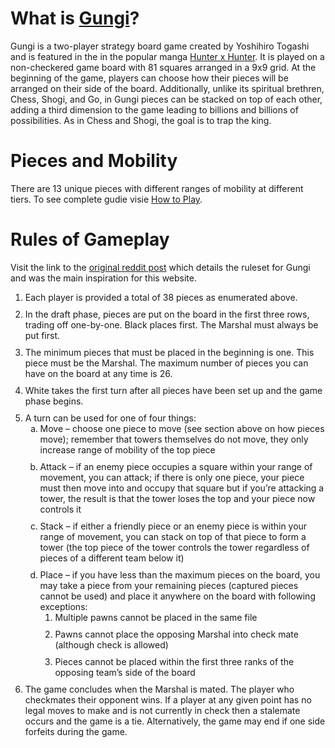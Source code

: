 <div class="text border">
  <h1>What is <a href='https://gungi.picinfiniti.net' target="blank">Gungi</a>?</h1>
  <p>
    Gungi is a two-player strategy board game created by Yoshihiro Togashi and is featured in the in the popular manga
    <a href="https://hunterxhunter.fandom.com/wiki/Hunter_%C3%97_Hunter" class="sc-dQppl cQZIoF">Hunter x Hunter</a>.
    It is played on a non-checkered game board with 81 squares arranged in a 9x9 grid. At the beginning of the game,
    players can choose how their pieces will be arranged on their side of the board.
    Additionally, unlike its spiritual brethren, Chess, Shogi, and Go, in Gungi pieces can be stacked on top of each
    other, adding a third dimension to the game leading to billions and billions of possibilities. As in Chess and
    Shogi, the goal is to trap the king.
  </p>
  <h1>Pieces and Mobility</h1>
  <p>
    There are 13 unique pieces with different ranges of mobility at different tiers. To see complete gudie visie
    <a href='https://gungi.picinfiniti.net/views/about.html' target="blank">How to Play</a>.
  </p>
  <h1>Rules of Gameplay</h1>
  <div>Visit the link to the <a
      href="https://www.reddit.com/r/HunterXHunter/comments/6803yz/revised_rules_of_gungi_in_hunterxhunter_pdf/">
      original reddit post</a>
    which details the ruleset for Gungi and was the main inspiration for this website.
    <ol>
      <li style="margin: 0px 0px 10px;">Each player is provided a total of 38 pieces as enumerated above.</li>
      <li style="margin: 0px 0px 10px;">In the draft phase, pieces are put on the board in the first three rows,
        trading off one-by-one. Black places first. The Marshal must always be put first.</li>
      <li style="margin: 0px 0px 10px;">The minimum pieces that must be placed in the beginning is one. This piece
        must be the Marshal. The maximum number of pieces you can have on the board at any time is 26.</li>
      <li style="margin: 0px 0px 10px;">White takes the first turn after all pieces have been set up and the game
        phase begins.</li>
      <li style="margin: 0px 0px 10px;">A turn can be used for one of four things:<ol
          style="list-style-type: lower-alpha;">
          <li style="margin: 0px 0px 10px;">Move – choose one piece to move (see section above on how pieces move);
            remember that towers themselves do not move, they only increase range of mobility of the top piece</li>
          <li style="margin: 0px 0px 10px;">Attack – if an enemy piece occupies a square within your range of
            movement, you can attack; if there is only one piece, your piece must then move into and occupy that
            square but if you’re attacking a tower, the result is that the tower loses the top and your piece now
            controls it</li>
          <li style="margin: 0px 0px 10px;">Stack – if either a friendly piece or an enemy piece is within your range
            of movement, you can stack on top of that piece to form a tower (the top piece of the tower controls the
            tower regardless of pieces of a different team below it)</li>
          <li style="margin: 0px 0px 10px;">Place – if you have less than the maximum pieces on the board, you may
            take a piece from your remaining pieces (captured pieces cannot be used) and place it anywhere on the
            board with following exceptions:<ol>
              <li style="margin: 0px 0px 10px;">Multiple pawns cannot be placed in the same file</li>
              <li style="margin: 0px 0px 10px;">Pawns cannot place the opposing Marshal into check mate (although
                check is allowed)</li>
              <li style="margin: 0px 0px 10px;">Pieces cannot be placed within the first three ranks of the opposing
                team’s side of the board</li>
            </ol>
          </li>
        </ol>
      </li>
      <li style="margin: 0px 0px 10px;">The game concludes when the Marshal is mated. The player who checkmates their
        opponent wins. If a player at any given point has no legal moves to make and is not currently in check then a
        stalemate occurs and the game is a tie. Alternatively, the game may end if one side forfeits during the game.
      </li>
    </ol>
  </div>
</div>
